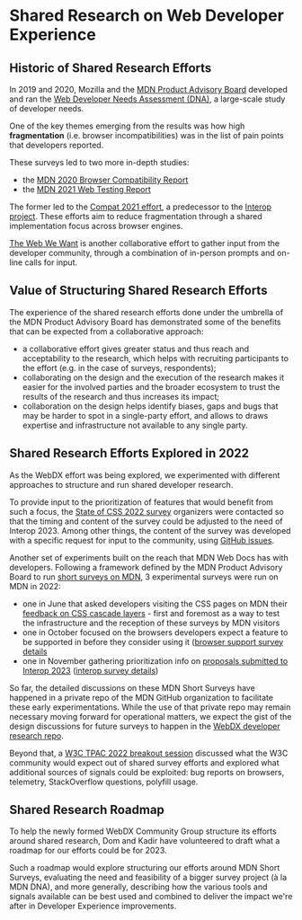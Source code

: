 # Shared Research on Web Developer Experience

## Historic of Shared Research Efforts

In 2019 and 2020, Mozilla and the [MDN Product Advisory Board](https://developer.mozilla.org/en-US/docs/MDN/MDN_Product_Advisory_Board/Membership) developed and ran the [Web Developer Needs Assessment (DNA)](https://insights.developer.mozilla.org/), a large-scale study of developer needs.

One of the key themes emerging from the results was how high **fragmentation** (i.e. browser incompatibilities) was in the list of pain points that developers reported.

These surveys led to two more in-depth studies:
* the [MDN 2020 Browser Compatibility Report](https://insights.developer.mozilla.org/reports/mdn-browser-compatibility-report-2020.html)
* the [MDN 2021 Web Testing Report](https://insights.developer.mozilla.org/reports/mdn-web-testing-report-2021.html)

The former led to the [Compat 2021 effort](https://web.dev/compat2021/), a predecessor to the [Interop project](https://github.com/web-platform-tests/interop/). These efforts aim to reduce fragmentation through a shared implementation focus across browser engines.

[The Web We Want](https://webwewant.fyi/) is another collaborative effort to gather input from the developer community, through a combination of in-person prompts and on-line calls for input.

## Value of Structuring Shared Research Efforts

The experience of the shared research efforts done under the umbrella of the MDN Product Advisory Board has demonstrated some of the benefits that can be expected from a collaborative approach:
* a collaborative effort gives greater status and thus reach and acceptability to the research, which helps with recruiting participants to the effort (e.g. in the case of surveys, respondents);
* collaborating on the design and the execution of the research makes it easier for the involved parties and the broader ecosystem to trust the results of the research and thus increases its impact;
* collaboration on the design helps identify biases, gaps and bugs that may be harder to spot in a single-party effort, and allows to draws expertise and infrastructure not available to any single party.

## Shared Research Efforts Explored in 2022

As the WebDX effort was being explored, we experimented with different approaches to structure and run shared developer research.

To provide input to the prioritization of features that would benefit from such a focus, the [State of CSS 2022 survey](https://www.stateofcss.com/) organizers were contacted so that the timing and content of the survey could be adjusted to the need of Interop 2023. Among other things, the content of the survey was developed with a specific request for input to the community, using <a href="https://github.com/Devographics/surveys/issues?q=is%3Aissue+is%3Aopen+label%3A%22State+of+CSS+2022%22">GitHub issues</a>.

Another set of experiments built on the reach that MDN Web Docs has with developers. Following a framework defined by the MDN Product Advisory Board to run <a href="https://github.com/mdn/pab/issues/83">short surveys on MDN</a>, 3 experimental surveys were run on MDN in 2022:
* one in June that asked developers visiting the CSS pages on MDN their [feedback on CSS cascade layers](https://www.youtube.com/watch?v=kbYeKKLeRR0) - first and foremost as a way to test the infrastructure and the reception of these surveys by MDN visitors
* one in October focused on the browsers developers expect a feature to be supported in before they consider using it ([browser support survey details](https://github.com/web-platform-dx/developer-research/pull/11)
* one in November gathering prioritization info on [proposals submitted to Interop 2023](https://github.com/web-platform-tests/interop/issues/196) ([interop survey details](https://github.com/web-platform-dx/developer-research/pull/12))

So far, the detailed discussions on these MDN Short Surveys have happened in a private repo of the MDN GitHub organization to facilitate these early experimentations. While the use of that private repo may remain necessary moving forward for operational matters, we expect the gist of the design discussions for future surveys to happen in the [WebDX developer research repo](https://github.com/web-platform-dx/developer-research).

Beyond that, a [W3C TPAC 2022 breakout session](https://www.w3.org/2022/09/14-webdx-minutes.html) discussed what the W3C community would expect out of shared survey efforts and explored what additional sources of signals could be exploited: bug reports on browsers, telemetry, StackOverflow questions, polyfill usage.

## Shared Research Roadmap

To help the newly formed WebDX Community Group structure its efforts around shared research, Dom and Kadir have volunteered to draft what a roadmap for our efforts could be for 2023.

Such a roadmap would explore structuring our efforts around MDN Short Surveys, evaluating the need and feasibility of a bigger survey project (à la MDN DNA), and more generally, describing how the various tools and signals available can be best used and combined to deliver the impact we're after in Developer Experience improvements.
